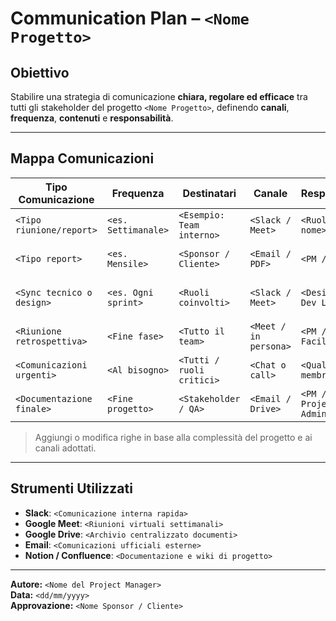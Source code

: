 # Communication Plan – `<Nome Progetto>`

## Obiettivo

Stabilire una strategia di comunicazione **chiara, regolare ed efficace** tra tutti gli stakeholder del progetto `<Nome Progetto>`, definendo **canali**, **frequenza**, **contenuti** e **responsabilità**.

---

## Mappa Comunicazioni

| Tipo Comunicazione       | Frequenza           | Destinatari                  | Canale            | Responsabile           | Note                                      |
|--------------------------|---------------------|------------------------------|--------------------|------------------------|-------------------------------------------|
| `<Tipo riunione/report>` | `<es. Settimanale>` | `<Esempio: Team interno>`    | `<Slack / Meet>`   | `<Ruolo o nome>`       | `<Breve descrizione contenuto>`           |
| `<Tipo report>`          | `<es. Mensile>`     | `<Sponsor / Cliente>`        | `<Email / PDF>`    | `<PM / Team>`          | `<Sintesi attività / KPI>`                |
| `<Sync tecnico o design>`| `<es. Ogni sprint>` | `<Ruoli coinvolti>`          | `<Slack / Meet>`   | `<Designer / Dev Lead>`| `<Allineamento su prototipi / interfaccia>`|
| `<Riunione retrospettiva>`| `<Fine fase>`      | `<Tutto il team>`            | `<Meet / in persona>`| `<PM / Facilitator>` | `<Feedback, miglioramento continuo>`     |
| `<Comunicazioni urgenti>`| `<Al bisogno>`      | `<Tutti / ruoli critici>`    | `<Chat o call>`    | `<Qualsiasi membro>`   | `<Obbligo di notifica tempestiva>`        |
| `<Documentazione finale>`| `<Fine progetto>`   | `<Stakeholder / QA>`         | `<Email / Drive>`  | `<PM / Project Admin>` | `<Closeout, knowledge sharing>`           |

> Aggiungi o modifica righe in base alla complessità del progetto e ai canali adottati.

---

## Strumenti Utilizzati

- **Slack**: `<Comunicazione interna rapida>`
- **Google Meet**: `<Riunioni virtuali settimanali>`
- **Google Drive**: `<Archivio centralizzato documenti>`  
- **Email**: `<Comunicazioni ufficiali esterne>`
- **Notion / Confluence**: `<Documentazione e wiki di progetto>`

---

**Autore:** `<Nome del Project Manager>`  
**Data:** `<dd/mm/yyyy>`  
**Approvazione:** `<Nome Sponsor / Cliente>`